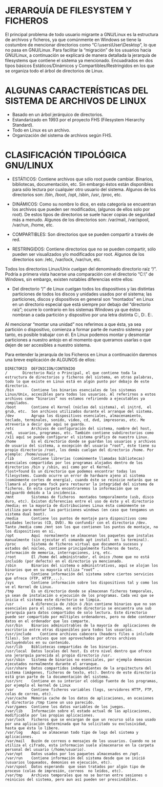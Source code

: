﻿# JERARQUÍA DE FILESYSTEM Y FICHEROS


El principal problema de todo usuario migrante a GNU/Linux es la estructura de archivos y ficheros, ya que comúnmente en Windows se tiene la costumbre de mencionar directorios como “C:\users\User\Desktop”,  lo que no pasa en GNU/Linux. Para facilitar la “migración” de  los usuarios hacia GNU/Linux, a continuación se explicará de manera detallada la jerarquía de filesystems que contiene el sistema ya mencionado. Encuadrados en dos tipos básicos Estáticos/Dinámicos y Compartibles/Restringidos en los que se organiza todo el árbol de directorios de Linux.


# ALGUNAS CARACTERÍSTICAS DEL SISTEMA DE ARCHIVOS DE LINUX


* Basado en un árbol jerárquico de directorios.
* Estandarizado en 1993 por el proyecto FHS (Filesystem Hierarchy Standard).
* Todo en Linux es un archivo.
* Organización del sistema de archivos según FHS.


# CLASIFICACIÓN TIPOLÓGICA GNU/LINUX


* ESTÁTICOS: Contiene archivos que sólo root puede cambiar. Binarios, bibliotecas, documentación, etc. Sin embargo éstos están disponibles para sólo lectura por cualquier otro usuario del sistema. Algunos de los directorios son: /bin, /boot, /opt, /sbin, /usr, /proc, etc.


* DINÁMICOS: Como su nombre lo dice, en esta categoría se encuentran los archivos que pueden ser modificados, (algunos de ellos solo por root). De estos tipos de directorios se suele hacer copias de seguridad más a menudo. Algunos de los directorios son: /var/mail, /var/spool, /var/run, /home, etc.


* COMPARTIBLES: Son directorios que se pueden compartir a través de red.


* RESTRINGIDOS: Contiene directorios que no se pueden compartir, sólo pueden ser visualizados y/o modificados por root. Algunos de los directorios son: /etc, /var/lock, /var/run, etc.


Todos los directorios Linux/Unix cuelgan del denominado directorio raíz “/”. Podría a primera vista hacerse una comparación con el directorio “C:\” de Windows, sin embargo, existen notables diferencias entre ellos: 
* Del directorio “/” de Linux cuelgan todos los dispositivos y las distintas particiones de  todos los discos y unidades usados por el sistema; las particiones, discos y dispositivos en general son “montados” en Linux en un directorio especial que está siempre por debajo del “directorio raíz”; ocurre lo contrario en los sistemas Windows ya que éstos nombran  a cada partición y dispositivo por una letra distinta C:, D:. E:.


Al mencionar “montar una unidad”  nos referimos a que ésta, ya sea partición o dispositivo, comienza a formar parte de nuestro sistema y por tanto, es posible trabajar con él. En Linux podemos montar y desmontar particiones a nuestro antojo en el momento que queramos usarlas o que dejen de ser accesibles a nuestro sistema.


Para entender la jerarquía de los Ficheros en  Linux a continuación daremos  una breve explicación de ALGUNOS de ellos:




	DIRECTORIO	DEFINICIÓN/CONTENIDO
	/		Directorio Raíz o Principal, el que contiene toda la estructura de directorios y ficheros del sistema, en otras palabras, todo lo que existe en Linux está en algún punto por debajo de este directorio.
	/bin		Contiene los binarios esenciales de los sistemas Linux/Unix, accesibles para todos los usuarios. Al referirnos a estos archivos como “binarios” nos estamos refiriendo a ejecutables ya compilados.
	/boot		Contiene el Kernel (núcleo del sistema), el initrd,  el grub, etc.  Son archivos utilizados durante el arranque del sistema.
	/dev		Agrupa los dispositivos esenciales, almacenamiento, teclado, terminales, sonido, video, cd, dvd, impresoras, etc. Me atrevería a decir que aqui se guarda.
	/etc		Archivos de configuración del sistema, nombre del host, red,  usuarios, programas, etc. También contiene subdirectorios como /x11 aquí se puede configurar el sistema gráfico de nuestro Linux.
	/home		Es el directorio donde se guardan los usuarios y archivos de usuario del sistema, a excepción del usuario “root”, éste tiene su propio directorio /root, los demás cuelgan del directorio /home. Por ejemplo: /home/usuario.
	/lib		Contiene librerías (comúnmente llamadas bibliotecas) esenciales compartidas por los programas alojados dentro de los directorios /bin y /sbin, así como por el Kernel.
	/lost+found	Es un directorio que podemos encontrar todas los filesystems. Cuando ocurre un error de hardware ajeno al sistema (comúnmente cortes de energía), cuando éste se reinicie notarás que se llamará al programa fsck para restaurar la integridad del sistema de ficheros. En esta carpeta encontraremos la información que se malguardó debido a la incidencia.
	/mnt		Sistemas de ficheros  montados temporalmente (usb, disco duro, etc). Existen diferencias entre el uso de éste y el directorio /media; en la mayoría de distribuciones Linux ésta comúnmente se utiliza para montar las particiones windows (en caso que tengamos un sistema dual boot).
	/media		Contiene los puntos de montaje para dispositivos como unidades lectoras (CD, DVD). No confundir con el directorio /dev. Tanto /media como /mnt son los que contienen los puntos de montaje, no los dispositivos en sí.
	/opt		Aquí  normalmente se almacenan los paquetes que instalas manualmente (sin ejecutar el comando apt install  en la terminal).
	/proc		Sistema de ficheros virtual que documenta sucesos y estados del núcleo, contiene principalmente ficheros de texto, información de memoria, interrupciones, irq, etc.
	/root		El /home del administrador, el único /home que no está incluído (por defecto) en el directorio ya mencionado.
	/sbin		Binarios del sistema o administrativos, aquí se alojan los binarios que en su mayoría utiliza “root” .
	/srv		Contiene información del sistema sobre ciertos servicios que ofrece (FTP, HTTP,...).
	/sys		Contiene información sobre los dispositivos tal y como los ve el Kernel de Linux.
	/tmp		Es un directorio donde se almacenan ficheros temporales, ya sean de instalación o ejecución de los programas. Cada vez que se inicia el sistema este directorio se limpia.
	/usr		A diferencia de /sbin ó /bin contiene binarios que no son esenciales para el sistema, en este directorio se encuentra una sub jerarquía para datos compartidos de solo lectura. Este directorio puede ser compartido por múltiples ordenadores, pero no debe contener datos en el ordenador que los comparte.
	/usr/bin	Binarios administrables de la mayoría de  aplicaciones de escritorio entre otras disponibles para todos los usuarios.
	/usr/include	Contiene archivos cabecera (headers files o inlclude files). Son archivos que son aprovechados por otros archivos incluyéndolos en su contenido.
	/usr/lib	Bibliotecas compartidas de los binarios.
	/usr/local	Datos locales del host. Es otro nivel dentro que ofrece una jerarquía parecida al propio directorio /usr.
	/usr/sbin	Sistema de binarios no esenciales, por ejemplo demonios ejecutados normalmente durante el arranque.
	/usr/share	Datos compartidos independientes de la arquitectura del sistema (imágenes, ficheros de texto, etc). Dentro de este directorio está gran parte de la documentación del sistema.
	/usr/src	Contiene en su interior el código fuente de los programas, por ejemplo el kernel de Linux
	/var		Contiene ficheros variables (logs, servidores HTTP, FTP, colas de correo, etc).
	/var/cache	Memoria cache de los datos de aplicaciones, en ocasiones el directorio /tmp tiene un uso parecido.
	/var/games	Contiene los datos variables de los juegos.
	/var/lib	Información sobre el estado actual de las aplicaciones, modificable por las propias aplicaciones.
	/var/lock	Ficheros que se encargan de que un recurso sólo sea usado por una aplicación determinada que ha solicitado su exclusividad, hasta que ésta lo libere.
	/var/log	Aquí se almacenan todo tipo de logs del sistema y aplicaciones.
	/var/mail	Buzón de correos o mensajes de los usuarios. Cuando no se utiliza el cifrado, esta informacion suele almacenarse en la carpeta personal del usuario (/home/usuario).
	/var/opt	Datos usados por los paquetes almacenados en /opt.
	/var/run	Contiene información del sistema desde que se inició (usuarios logueados, demonios en ejecución, etc).
	/var/spool	Datos esperando  que sean tratados por algún tipo de proceso (colas de impresión, correos  no leídos, etc).
	/var/tmp	Archivos temporales que no se borran entre sesiones o reinicios del sistema, pero aun así pueden ser prescindibles.
